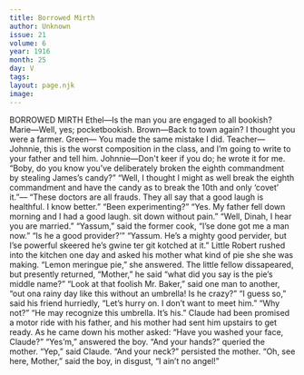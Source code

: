 ```yaml
---
title: Borrowed Mirth
author: Unknown
issue: 21
volume: 6
year: 1916
month: 25
day: V
tags:
layout: page.njk
image:
---
```

BORROWED MIRTH       Ethel—Is the man you are engaged to all bookish?    Marie—Well, yes; pocketbookish.       Brown—Back to town again? I thought you were a farmer.    Green— You made the same mistake I did.       Teacher—Johnnie, this is the worst composition in the class, and I’m going to write to your father and tell him.    Johnnie—Don't keer if you do; he wrote it for me.       “Boby, do you know you’ve deliberately broken the eighth commandment by stealing James’s candy?”    “Well, I thought I might as well break the eighth commandment and have the candy as to break the 10th and only ‘covet’ it.”—       “These doctors are all frauds. They all say that a good laugh is healthful. I know better.”    “Been experimenting?”    “Yes. My father fell down morning and I had a good laugh. sit down without pain.”       “Well, Dinah, I hear you are married.”    “Yassum,” said the former cook, “I’se done got me a man now.”    “Is he a good provider?’”    “Yassum. He’s a mighty good pervider, but I’se powerful skeered he’s gwine ter git kotched at it.”       Little Robert rushed into the kitchen one day and asked his mother what kind of pie she she was making.    “Lemon meringue pie,” she answered.    The little fellow dissapeared, but presently returned, “Mother,” he said “what did you say is the pie’s middle name?”       “Look at that foolish Mr. Baker,” said one man to another, “out ona rainy day like this without an umbrella! Is he crazy?”    “I guess so,” said his friend hurriedly, “Let’s hurry on. I don’t want to meet him.”    “Why not?”    “He may recognize this umbrella. It’s his.”      Claude had been promised a motor ride with his father, and his mother had sent him upstairs to get ready. As he came down his mother asked:    “Have you washed your face, Claude?”    “Yes’m,” answered the boy.    “And your hands?” queried the mother.    “Yep,” said Claude.    “And your neck?” persisted the mother.    “Oh, see here, Mother,” said the boy, in disgust, “I ain’t no angel!”     
